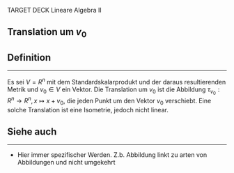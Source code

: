 
TARGET DECK
Lineare Algebra II

Translation um $v_0$
--
## Definition
***
Es sei $V = R^n$ mit dem Standardskalarprodukt und der daraus resultierenden Metrik und $v_0 ∈ V$ ein Vektor. Die Translation um $v_0$ ist die Abbildung $τ_{v_0} : R^n → R^n , x \mapsto x+ v_0$, die jeden Punkt um den Vektor $v_0$ verschiebt. Eine solche Translation ist eine Isometrie, jedoch nicht linear.
## Siehe auch
***
* Hier immer spezifischer Werden. Z.b. Abbildung linkt zu arten von Abbildungen und nicht umgekehrt